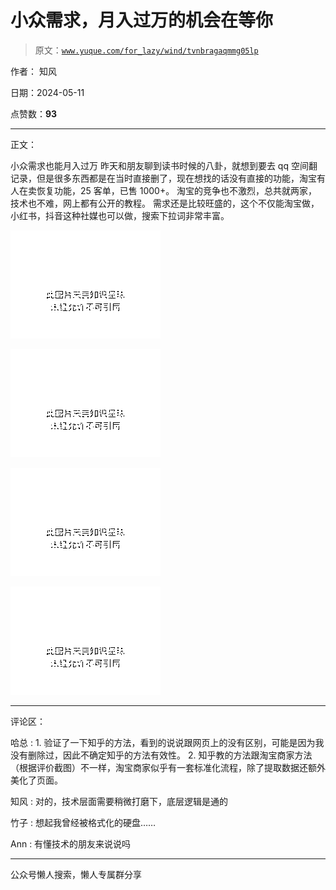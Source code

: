 # 小众需求，月入过万的机会在等你

> 原文：[`www.yuque.com/for_lazy/wind/tvnbragaqmmg05lp`](https://www.yuque.com/for_lazy/wind/tvnbragaqmmg05lp)

作者： 知风

日期：2024-05-11

点赞数：**93**

* * *

正文：

小众需求也能月入过万
昨天和朋友聊到读书时候的八卦，就想到要去 qq 空间翻记录，但是很多东西都是在当时直接删了，现在想找的话没有直接的功能，淘宝有人在卖恢复功能，25 客单，已售 1000+。
淘宝的竞争也不激烈，总共就两家，技术也不难，网上都有公开的教程。 需求还是比较旺盛的，这个不仅能淘宝做，小红书，抖音这种社媒也可以做，搜索下拉词非常丰富。

![](img/a2d6e1cbfab5cce35d9a20778fe852ac.png)

![](img/5929ff85da23cd9af2bfc74275fb8c0c.png)

![](img/a7004ce001b0258789380710a5456858.png)

![](img/a1ab7aff950b7aef9dea894ce470e8a2.png)

* * *

评论区：

哈总 : 1\. 验证了一下知乎的方法，看到的说说跟网页上的没有区别，可能是因为我没有删除过，因此不确定知乎的方法有效性。 2.
知乎教的方法跟淘宝商家方法（根据评价截图）不一样，淘宝商家似乎有一套标准化流程，除了提取数据还额外美化了页面。

知风 : 对的，技术层面需要稍微打磨下，底层逻辑是通的

竹子 : 想起我曾经被格式化的硬盘……

Ann : 有懂技术的朋友来说说吗

* * *

公众号懒人搜索，懒人专属群分享
